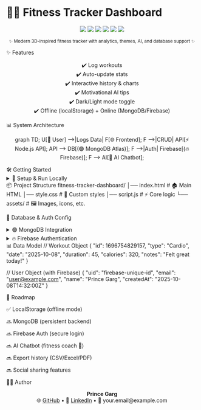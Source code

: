 <h1>🏋️‍♂️ Fitness Tracker Dashboard</h1>
<p align="center"> <img src="https://img.shields.io/badge/Frontend-HTML%2FCSS%2FJS-blue?style=for-the-badge&logo=javascript" /> <img src="https://img.shields.io/badge/Framework-Bootstrap_5-purple?style=for-the-badge&logo=bootstrap" /> <img src="https://img.shields.io/badge/Charts-Chart.js-orange?style=for-the-badge&logo=chartdotjs" /> <img src="https://img.shields.io/badge/Database-MongoDB-green?style=for-the-badge&logo=mongodb" /> <img src="https://img.shields.io/badge/Auth-Firebase-yellow?style=for-the-badge&logo=firebase" /> <img src="https://img.shields.io/badge/AI-Chatbot-red?style=for-the-badge&logo=openai" /> </p> <p align="center"><sub>✨ Modern 3D-inspired fitness tracker with analytics, themes, AI, and database support ✨</sub></p>
✨ Features
<p align="center"> ✔️ Log workouts <br> ✔️ Auto-update stats <br> ✔️ Interactive history & charts <br> ✔️ Motivational AI tips <br> ✔️ Dark/Light mode toggle <br> ✔️ Offline (localStorage) + Online (MongoDB/Firebase) <br> </p>
📊 System Architecture
<p align="center">
graph TD;
    U[👤 User] -->|Logs Data| F[🌐 Frontend];
    F -->|CRUD| API[⚡ Node.js API];
    API --> DB[(🟢 MongoDB Atlas)];
    F -->|Auth| Firebase[(🔥 Firebase)];
    F --> AI[🤖 AI Chatbot];

</p>
🛠️ Getting Started
<details> <summary>🔽 Setup & Run Locally</summary>
# 1. Clone repository
git clone https://github.com/your-username/fitness-tracker-dashboard.git
cd fitness-tracker-dashboard

# 2. Open directly in browser
open index.html

# OR run with live-server
npm install -g live-server
live-server

</details>
📦 Project Structure
fitness-tracker-dashboard/
│── index.html     # 🏠 Main HTML
│── style.css      # 🎨 Custom styles
│── script.js      # ⚡ Core logic
└── assets/        # 🖼️ Images, icons, etc.

🔧 Database & Auth Config
<details> <summary>🟢 MongoDB Integration</summary>
async function saveWorkouts() {
  await fetch("/api/workouts", {
    method: "POST",
    headers: { "Content-Type": "application/json" },
    body: JSON.stringify(workouts)
  })
}

</details> <details> <summary>🔥 Firebase Authentication</summary>
import { getAuth, signInWithEmailAndPassword } from "firebase/auth";

const auth = getAuth();
signInWithEmailAndPassword(auth, email, password)
  .then(user => console.log("✅ Logged in", user))
  .catch(err => console.error("❌ Error", err));

</details>
📊 Data Model
// Workout Object
{
  "id": 1696754829157,
  "type": "Cardio",
  "date": "2025-10-08",
  "duration": 45,
  "calories": 320,
  "notes": "Felt great today!"
}

// User Object (with Firebase)
{
  "uid": "firebase-unique-id",
  "email": "user@example.com",
  "name": "Prince Garg",
  "createdAt": "2025-10-08T14:32:00Z"
}

🔮 Roadmap

✅ LocalStorage (offline mode)

🔜 MongoDB (persistent backend)

🔜 Firebase Auth (secure login)

🔜 AI Chatbot (fitness coach 🤖)

🔜 Export history (CSV/Excel/PDF)

🔜 Social sharing features

👨‍💻 Author
<p align="center"> <b>Prince Garg</b> <br> 🌐 <a href="https://github.com/your-username">GitHub</a> • 💼 <a href="https://linkedin.com/in/your-profile">LinkedIn</a> • 📧 your.email@example.com </p>
